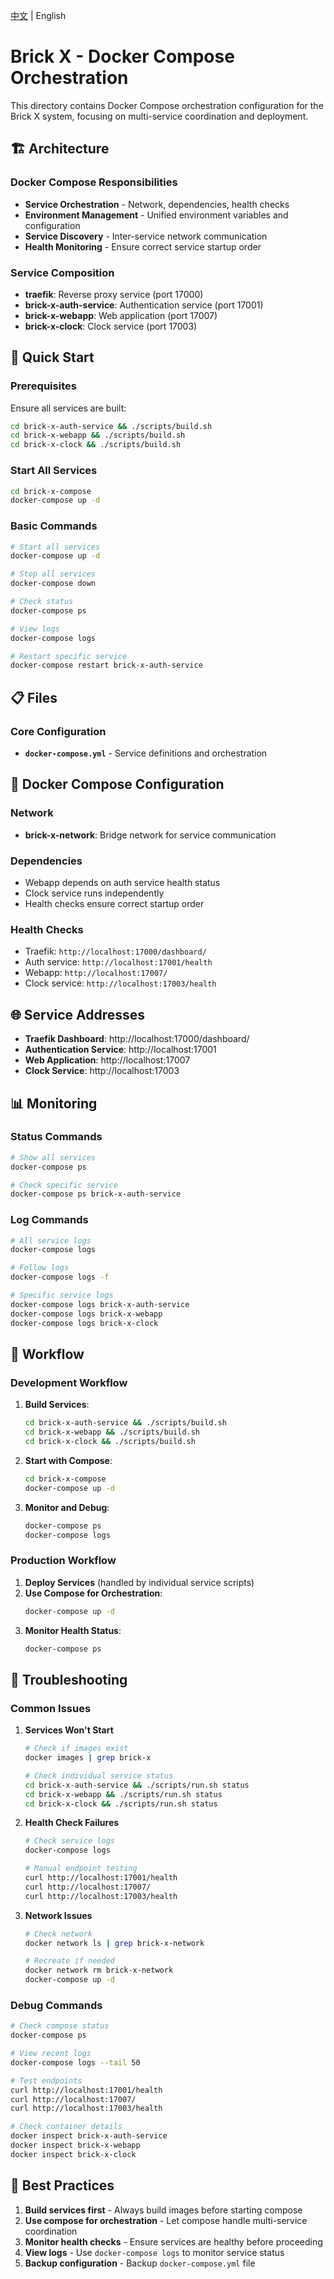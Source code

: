 [中文](README.md) | English

# Brick X - Docker Compose Orchestration

This directory contains Docker Compose orchestration configuration for the Brick X system, focusing on multi-service coordination and deployment.

## 🏗️ Architecture

### Docker Compose Responsibilities
- **Service Orchestration** - Network, dependencies, health checks
- **Environment Management** - Unified environment variables and configuration
- **Service Discovery** - Inter-service network communication
- **Health Monitoring** - Ensure correct service startup order

### Service Composition
- **traefik**: Reverse proxy service (port 17000)
- **brick-x-auth-service**: Authentication service (port 17001)
- **brick-x-webapp**: Web application (port 17007)
- **brick-x-clock**: Clock service (port 17003)

## 🚀 Quick Start

### Prerequisites
Ensure all services are built:
```bash
cd brick-x-auth-service && ./scripts/build.sh
cd brick-x-webapp && ./scripts/build.sh
cd brick-x-clock && ./scripts/build.sh
```

### Start All Services
```bash
cd brick-x-compose
docker-compose up -d
```

### Basic Commands
```bash
# Start all services
docker-compose up -d

# Stop all services
docker-compose down

# Check status
docker-compose ps

# View logs
docker-compose logs

# Restart specific service
docker-compose restart brick-x-auth-service
```

## 📋 Files

### Core Configuration
- **`docker-compose.yml`** - Service definitions and orchestration

## 🔧 Docker Compose Configuration

### Network
- **brick-x-network**: Bridge network for service communication

### Dependencies
- Webapp depends on auth service health status
- Clock service runs independently
- Health checks ensure correct startup order

### Health Checks
- Traefik: `http://localhost:17000/dashboard/`
- Auth service: `http://localhost:17001/health`
- Webapp: `http://localhost:17007/`
- Clock service: `http://localhost:17003/health`

## 🌐 Service Addresses

- **Traefik Dashboard**: http://localhost:17000/dashboard/
- **Authentication Service**: http://localhost:17001
- **Web Application**: http://localhost:17007
- **Clock Service**: http://localhost:17003

## 📊 Monitoring

### Status Commands
```bash
# Show all services
docker-compose ps

# Check specific service
docker-compose ps brick-x-auth-service
```

### Log Commands
```bash
# All service logs
docker-compose logs

# Follow logs
docker-compose logs -f

# Specific service logs
docker-compose logs brick-x-auth-service
docker-compose logs brick-x-webapp
docker-compose logs brick-x-clock
```

## 🔄 Workflow

### Development Workflow
1. **Build Services**:
   ```bash
   cd brick-x-auth-service && ./scripts/build.sh
   cd brick-x-webapp && ./scripts/build.sh
   cd brick-x-clock && ./scripts/build.sh
   ```

2. **Start with Compose**:
   ```bash
   cd brick-x-compose
   docker-compose up -d
   ```

3. **Monitor and Debug**:
   ```bash
   docker-compose ps
   docker-compose logs
   ```

### Production Workflow
1. **Deploy Services** (handled by individual service scripts)
2. **Use Compose for Orchestration**:
   ```bash
   docker-compose up -d
   ```
3. **Monitor Health Status**:
   ```bash
   docker-compose ps
   ```

## 🐛 Troubleshooting

### Common Issues

1. **Services Won't Start**
   ```bash
   # Check if images exist
   docker images | grep brick-x
   
   # Check individual service status
   cd brick-x-auth-service && ./scripts/run.sh status
   cd brick-x-webapp && ./scripts/run.sh status
   cd brick-x-clock && ./scripts/run.sh status
   ```

2. **Health Check Failures**
   ```bash
   # Check service logs
   docker-compose logs
   
   # Manual endpoint testing
   curl http://localhost:17001/health
   curl http://localhost:17007/
   curl http://localhost:17003/health
   ```

3. **Network Issues**
   ```bash
   # Check network
   docker network ls | grep brick-x-network
   
   # Recreate if needed
   docker network rm brick-x-network
   docker-compose up -d
   ```

### Debug Commands
```bash
# Check compose status
docker-compose ps

# View recent logs
docker-compose logs --tail 50

# Test endpoints
curl http://localhost:17001/health
curl http://localhost:17007/
curl http://localhost:17003/health

# Check container details
docker inspect brick-x-auth-service
docker inspect brick-x-webapp
docker inspect brick-x-clock
```

## 🎯 Best Practices

1. **Build services first** - Always build images before starting compose
2. **Use compose for orchestration** - Let compose handle multi-service coordination
3. **Monitor health checks** - Ensure services are healthy before proceeding
4. **View logs** - Use `docker-compose logs` to monitor service status
5. **Backup configuration** - Backup `docker-compose.yml` file